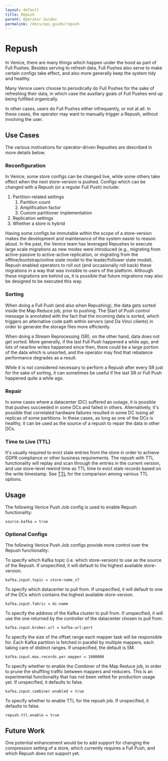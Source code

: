 ```yaml
---
layout: default
title: Repush
parent: Operator Guides
permalink: /docs/ops_guide/repush
---
```


# Repush

In Venice, there are many things which happen under the hood as part of Full Pushes. Besides serving to refresh data,
Full Pushes also serve to make certain configs take effect, and also more generally keep the system tidy and healthy.

Many Venice users choose to periodically do Full Pushes for the sake of refreshing their data, in which case the
auxiliary goals of Full Pushes end up being fulfilled organically.

In other cases, users do Full Pushes either infrequently, or not at all. In these cases, the operator may want to 
manually trigger a Repush, without involving the user.

## Use Cases
The various motivations for operator-driven Repushes are described in more details below.

### Reconfiguration
In Venice, some store configs can be changed live, while some others take effect when the next store-version is pushed.
Configs which can be changed with a Repush (or a regular Full Push) include:

1. Partition-related settings
   1. Partition count
   2. Amplification factor
   3. Custom partitioner implementation
2. Replication settings
3. Whether a store is hybrid

Having some configs be immutable within the scope of a store-version makes the development and maintenance of the system
easier to reason about. In the past, the Venice team has leveraged Repushes to execute large scale migrations as new
modes were introduced (e.g., migrating from active-passive to active-active replication, or migrating from the 
offline/bootstrap/online state model to the leader/follower state model). Repush enabled operators to roll out (and 
occasionally roll back) these migrations in a way that was invisible to users of the platform. Although these migrations 
are behind us, it is possible that future migrations may also be designed to be executed this way.

### Sorting
When doing a Full Push (and also when Repushing), the data gets sorted inside the Map Reduce job, prior to pushing. The 
Start of Push control message is annotated with the fact that the incoming data is sorted, which triggers an alternative 
code path within servers (and Da Vinci clients) in order to generate the storage files more efficiently.

When doing a Stream Reprocessing (SR), on the other hand, data does not get sorted. More generally, if the last Full 
Push happened a while ago, and lots of nearline writes happened since then, there could be a large portion of the data 
which is unsorted, and the operator may find that rebalance performance degrades as a result.

While it is not considered necessary to perform a Repush after every SR just for the sake of sorting, it can sometimes 
be useful if the last SR or Full Push happened quite a while ago.

### Repair
In some cases where a datacenter (DC) suffered an outage, it is possible that pushes succeeded in some DCs and failed in
others. Alternatively, it's possible that correlated hardware failures resulted in some DC losing all replicas of some 
partitions. In these cases, as long as one of the DCs is healthy, it can be used as the source of a repush to repair the
data in other DCs.

### Time to Live (TTL)
It's usually required to evict stale entries from the store in order to achieve GDPR compliance or other business requirements.
The repush with TTL functionality will replay and scan through the entries in the current version, 
and use store-level rewind time as TTL time to evict stale records based on the write timestamp. See [TTL](../user_guide/ttl)
for the comparison among various TTL options.

## Usage
The following Venice Push Job config is used to enable Repush functionality:
```
source.kafka = true
```

### Optional Configs
The following Venice Push Job configs provide more control over the Repush functionality:

To specify which Kafka topic (i.e. which store-version) to use as the source of the Repush. If unspecified, it will
default to the highest available store-version.
```
kafka.input.topic = store-name_v7
```

To specify which datacenter to pull from. If unspecified, it will default to one of the DCs which contains the highest
available store-version.
```
kafka.input.fabric = dc-name
```

To specify the address of the Kafka cluster to pull from. If unspecified, it will use the one returned by the controller
of the datacenter chosen to pull from.
```
kafka.input.broker.url = kafka-url:port
```

To specify the size of the offset range each mapper task will be responsible for. Each Kafka partition is fetched in
parallel by multiple mappers, each taking care of distinct ranges. If unspecified, the default is 5M.
```
kafka.input.max.records.per.mapper = 1000000
```

To specify whether to enable the Combiner of the Map Reduce job, in order to prune the shuffling traffic between mappers
and reducers. This is an experimental functionality that has not been vetted for production usage yet. If unspecified,
it defaults to false.
```
kafka.input.combiner.enabled = true
```

To specify whether to enable TTL for the repush job. If unspecified, it defaults to false.
```
repush.ttl.enable = true
```

## Future Work

One potential enhancement would be to add support for changing the compression setting of a store, which currently
requires a Full Push, and which Repush does not support yet.